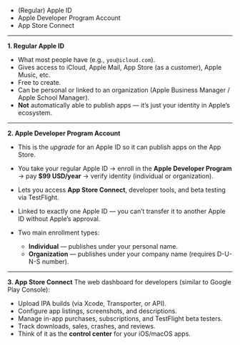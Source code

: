 - (Regular) Apple ID
- Apple Developer Program Account
- App Store Connect

---

**1. Regular Apple ID**

* What most people have (e.g., `you@icloud.com`).
* Gives access to iCloud, Apple Mail, App Store (as a customer), Apple Music, etc.
* Free to create.
* Can be personal or linked to an organization (Apple Business Manager / Apple School Manager).
* **Not** automatically able to publish apps — it’s just your identity in Apple’s ecosystem.

---

**2. Apple Developer Program Account**

* This is the *upgrade* for an Apple ID so it can publish apps on the App Store.
* You take your regular Apple ID → enroll in the **Apple Developer Program** → pay **\$99 USD/year** → verify identity (individual or organization).
* Lets you access **App Store Connect**, developer tools, and beta testing via TestFlight.
* Linked to exactly one Apple ID — you can’t transfer it to another Apple ID without Apple’s approval.
* Two main enrollment types:

  * **Individual** — publishes under your personal name.
  * **Organization** — publishes under your company name (requires D-U-N-S number).

---

**3. App Store Connect**
The web dashboard for developers (similar to Google Play Console):

* Upload IPA builds (via Xcode, Transporter, or API).
* Configure app listings, screenshots, and descriptions.
* Manage in-app purchases, subscriptions, and TestFlight beta testers.
* Track downloads, sales, crashes, and reviews.
* Think of it as the **control center** for your iOS/macOS apps.
